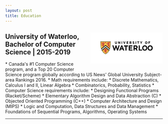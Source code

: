 ```yaml
---
layout: post
title: Education
---
```

<p style="float: right;"><img src="../public/waterloo.png" height="100px" width="232px"></p>
<h2>University of Waterloo, Bachelor of Computer Science | 2015-2019</h2>
* Canada's #1 Computer Science program, and a Top 20 Computer Science program globally according to US News' Global University Subject-area Rankings 2016.
* Math requirements include: 
  * Discrete Mathematics, Calculus I and II, Linear Algebra
  * Combinatorics, Probability, Statistics
* Computer Science requirements include: 
  * Designing Functional Programs (Racket/Scheme)
  * Elementary Algorithm Design and Data Abstraction (C)
  * Objected Oriented Programming (C++)
  * Computer Architecture and Design (MIPS)
  * Logic and Computation, Data Structures and Data Management
  * Foundations of Sequential Programs, Algorithms, Operating Systems
<hr style="clear:both;">
